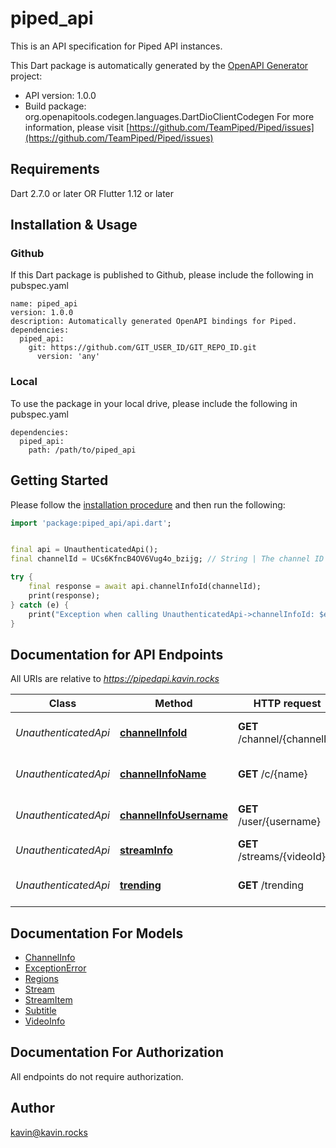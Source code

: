 # piped_api
This is an API specification for Piped API instances.

This Dart package is automatically generated by the [OpenAPI Generator](https://openapi-generator.tech) project:

- API version: 1.0.0
- Build package: org.openapitools.codegen.languages.DartDioClientCodegen
For more information, please visit [https://github.com/TeamPiped/Piped/issues](https://github.com/TeamPiped/Piped/issues)

## Requirements

Dart 2.7.0 or later OR Flutter 1.12 or later

## Installation & Usage

### Github
If this Dart package is published to Github, please include the following in pubspec.yaml
```
name: piped_api
version: 1.0.0
description: Automatically generated OpenAPI bindings for Piped.
dependencies:
  piped_api:
    git: https://github.com/GIT_USER_ID/GIT_REPO_ID.git
      version: 'any'
```

### Local
To use the package in your local drive, please include the following in pubspec.yaml
```
dependencies:
  piped_api:
    path: /path/to/piped_api
```

## Getting Started

Please follow the [installation procedure](#installation--usage) and then run the following:

```dart
import 'package:piped_api/api.dart';


final api = UnauthenticatedApi();
final channelId = UCs6KfncB4OV6Vug4o_bzijg; // String | The channel ID of the YouTube channel you want to get information about.

try {
    final response = await api.channelInfoId(channelId);
    print(response);
} catch (e) {
    print("Exception when calling UnauthenticatedApi->channelInfoId: $e\n");
}

```

## Documentation for API Endpoints

All URIs are relative to *https://pipedapi.kavin.rocks*

Class | Method | HTTP request | Description
------------ | ------------- | ------------- | -------------
*UnauthenticatedApi* | [**channelInfoId**](doc/UnauthenticatedApi.md#channelinfoid) | **GET** /channel/{channelId} | Gets Channel Information
*UnauthenticatedApi* | [**channelInfoName**](doc/UnauthenticatedApi.md#channelinfoname) | **GET** /c/{name} | Gets Channel Information
*UnauthenticatedApi* | [**channelInfoUsername**](doc/UnauthenticatedApi.md#channelinfousername) | **GET** /user/{username} | Gets Channel Information
*UnauthenticatedApi* | [**streamInfo**](doc/UnauthenticatedApi.md#streaminfo) | **GET** /streams/{videoId} | Gets Video Information
*UnauthenticatedApi* | [**trending**](doc/UnauthenticatedApi.md#trending) | **GET** /trending | Gets all Trending Videos


## Documentation For Models

 - [ChannelInfo](doc/ChannelInfo.md)
 - [ExceptionError](doc/ExceptionError.md)
 - [Regions](doc/Regions.md)
 - [Stream](doc/Stream.md)
 - [StreamItem](doc/StreamItem.md)
 - [Subtitle](doc/Subtitle.md)
 - [VideoInfo](doc/VideoInfo.md)


## Documentation For Authorization

 All endpoints do not require authorization.


## Author

kavin@kavin.rocks

